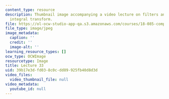 ```yaml
---
content_type: resource
description: Thumbnail image accompanying a video lecture on filters and the Fourier
  integral transform.
file: https://ol-ocw-studio-app-qa.s3.amazonaws.com/courses/18-085-computational-science-and-engineering-i-fall-2008/39b17e3dfd038c0cdd89925fb40d8d3d_33.jpg
file_type: image/jpeg
image_metadata:
  caption: ''
  credit: ''
  image-alt: ''
learning_resource_types: []
ocw_type: OCWImage
resourcetype: Image
title: Lecture 33
uid: 39b17e3d-fd03-8c0c-dd89-925fb40d8d3d
video_files:
  video_thumbnail_file: null
video_metadata:
  youtube_id: null
---
```

